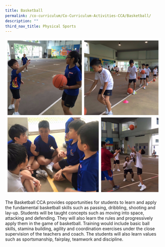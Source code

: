 ```yaml
---
title: Basketball
permalink: /co-curriculum/Co-Curriculum-Activities-CCA/Basketball/
description: ""
third_nav_title: Physical Sports
---
```

![](/images/Basketball%20CCA.jpeg)

The Basketball CCA provides opportunities for students to learn and apply the fundamental basketball skills such as passing, dribbling, shooting and lay-up. Students will be taught concepts such as moving into space, attacking and defending. They will also learn the rules and progressively apply them in the game of basketball. Training would include basic ball skills, stamina building, agility and coordination exercises under the close supervision of the teachers and coach. The students will also learn values such as sportsmanship, fairplay, teamwork and discipline.